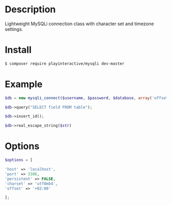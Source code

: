 # Description
Lightweight MySQLi connection class with character set and timezone settings.

# Install
```bash
$ composer require playinteractive/mysqli dev-master
```

# Example
```php
$db = new mysqli_connect($username, $password, $database, array('offset' => date('P')));

$db->query("SELECT field FROM table");

$db->insert_id();

$db->real_escape_string($str)
```
# Options
```php
$options = [

'host' => 'localhost',
'port' => 3306,
'persistent' => FALSE,
'charset' => 'utf8mb4',
'offset' => '+02:00'

];
```
